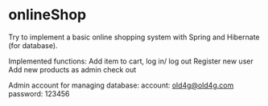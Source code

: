 # onlineShop
Try to implement a basic online shopping system with Spring and Hibernate (for database).

Implemented functions:
Add item to cart,
log in/ log out
Register new user
Add new products as admin
check out

Admin account for managing database:
account:  old4g@old4g.com
password: 123456
